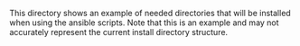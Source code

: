 This directory shows an example of needed directories that will be installed when using the ansible scripts.
Note that this is an example and may not accurately represent the current install directory structure.